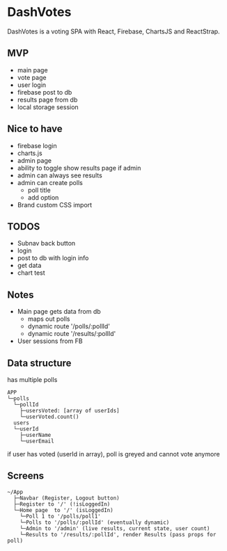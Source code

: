 # DashVotes
DashVotes is a voting SPA with React, Firebase, ChartsJS and ReactStrap. 
## MVP
- main page 
- vote page
- user login
- firebase post to db
- results page from db 
- local storage session 

## Nice to have 
- firebase login
- charts.js
- admin page 
- ability to toggle show results page if admin
- admin can always see results 
- admin can create polls
  - poll title
  - add option 
- Brand custom CSS import 

## TODOS 
- Subnav back button
- login
- post to db with login info 
- get data 
- chart test
## Notes
- Main page gets data from db
  - maps out polls
  - dynamic route '/polls/:pollId'
  - dynamic route '/results/:pollId'
- User sessions from FB

## Data structure 
has multiple polls
```
APP
└─polls 
  └─pollId 
    ├─usersVoted: [array of userIds] 
    └─userVoted.count()
  users
  └─userId
    ├─userName
    └─userEmail
```
if user has voted (userId in array), poll is greyed and cannot vote anymore 


## Screens 
```
~/App
  ├─Navbar (Register, Logout button)
  ├─Register to '/' (!isLoggedIn)
  └─Home page  to '/' (isLoggedIn)
    └─Poll 1 to '/polls/poll1'
    └─Polls to '/polls/:pollId' (eventually dynamic)
    └─Admin to '/admin' (live results, current state, user count)
    └─Results to '/results/:pollId', render Results (pass props for poll)
```

